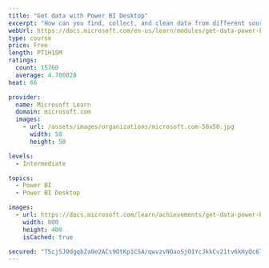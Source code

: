 ```yaml
---
title: "Get data with Power BI Desktop"
excerpt: "How can you find, collect, and clean data from different sources? Power BI is a tool for making sense of your data. You will learn tricks to make data-gathering easier."
webUrl: https://docs.microsoft.com/en-us/learn/modules/get-data-power-bi/
type: course
price: Free
length: PT1H15M
ratings:
  count: 15760
  average: 4.706028
heat: 66

provider:
  name: Microsoft Learn
  domain: microsoft.com
  images:
    - url: /assets/images/organizations/microsoft.com-50x50.jpg
      width: 50
      height: 50

levels:
  - Intermediate

topics:
  - Power BI
  - Power BI Desktop

images:
  - url: https://docs.microsoft.com/learn/achievements/get-data-power-bi-desktop-social.png
    width: 800
    height: 400
    isCached: true

secured: "T5cjSJOdgqbZa0e2ACs9OtKp1CSA/qwvzvNOaoSjO1YcJkkCv21tv6kHyQc6TIpTkK/M+5L7n+VZ5bD3Y1cF0UPKoiDJDk1zeaLagj8dXQsT2CEeRPSA266kEwqyQ9aEwlTtreCra7xO7j2RLxgSvMYxFg1qw+tghgguURikc9B8HT1dv4NRfd6Y0/dzOKNz/G+NIEnvQP0Pqd1D+etVtzMe/BLfE21Lnwj8Jpk6gS3dET56ReAHfzH0wLy97f+bNq+FexLoL99twg4SJ/6UUaf0RLIHA59xtEyQBp3JVge4SowQhrUdvxE+VkjZDnZmMmVKaNGyjGsMEb8XmV6X3vYZgi4CdCg9oO5N8SVM7bhyJ7SfLUFKTkz4u9y8pR9ttVqPOerVP+K9HwJQC48F7qE8N7jJQBWq0jZ9K3o2jgkdGVShaJYXxxUOa8oPEfTr;PGgJG/fuYmD09W9lcb0BVg=="
---
```


